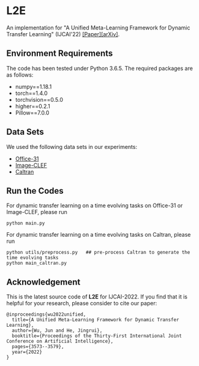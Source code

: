 # L2E
An implementation for "A Unified Meta-Learning Framework for Dynamic Transfer Learning" (IJCAI'22) [[Paper]](https://www.ijcai.org/proceedings/2022/496)[[arXiv]](https://arxiv.org/pdf/2207.01784.pdf).

## Environment Requirements
The code has been tested under Python 3.6.5. The required packages are as follows:
* numpy==1.18.1
* torch==1.4.0
* torchvision==0.5.0
* higher==0.2.1
* Pillow==7.0.0

## Data Sets
We used the following data sets in our experiments:
* [Office-31](https://people.eecs.berkeley.edu/~jhoffman/domainadapt/)
* [Image-CLEF](https://drive.google.com/file/d/0B9kJH0-rJ2uRS3JILThaQXJhQlk/view)
* [Caltran](http://cma.berkeleyvision.org/)

## Run the Codes
For dynamic transfer learning on a time evolving tasks on Office-31 or Image-CLEF, please run
```
python main.py
```

For dynamic transfer learning on a time evolving tasks on Caltran, please run
```
python utils/preprocess.py   ## pre-process Caltran to generate the time evolving tasks
python main_caltran.py
```

## Acknowledgement
This is the latest source code of **L2E** for IJCAI-2022. If you find that it is helpful for your research, please consider to cite our paper:

```
@inproceedings{wu2022unified,
  title={A Unified Meta-Learning Framework for Dynamic Transfer Learning},
  author={Wu, Jun and He, Jingrui},
  booktitle={Proceedings of the Thirty-First International Joint Conference on Artificial Intelligence},
  pages={3573--3579},
  year={2022}
}
```
